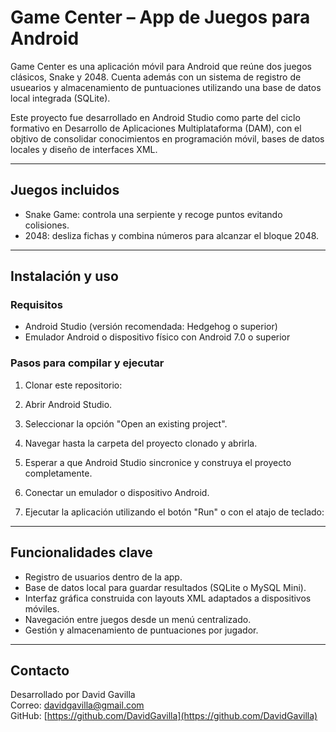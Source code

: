 # Game Center – App de Juegos para Android

Game Center es una aplicación móvil para Android que reúne dos juegos clásicos, Snake y 2048. Cuenta además con un sistema de registro de usuearios y almacenamiento de puntuaciones utilizando una base de datos local integrada (SQLite).

Este proyecto fue desarrollado en Android Studio como parte del ciclo formativo en Desarrollo de Aplicaciones Multiplataforma (DAM), con el objtivo de consolidar conocimientos en programación móvil, bases de datos locales y diseño de interfaces XML.

---

## Juegos incluidos

- Snake Game: controla una serpiente y recoge puntos evitando colisiones.
- 2048: desliza fichas y combina números para alcanzar el bloque 2048.

---

## Instalación y uso

### Requisitos

- Android Studio (versión recomendada: Hedgehog o superior)
- Emulador Android o dispositivo físico con Android 7.0 o superior

### Pasos para compilar y ejecutar

1. Clonar este repositorio:

2. Abrir Android Studio.

3. Seleccionar la opción "Open an existing project".

4. Navegar hasta la carpeta del proyecto clonado y abrirla.

5. Esperar a que Android Studio sincronice y construya el proyecto completamente.

6. Conectar un emulador o dispositivo Android.

7. Ejecutar la aplicación utilizando el botón "Run" o con el atajo de teclado:


---

## Funcionalidades clave

- Registro de usuarios dentro de la app.
- Base de datos local para guardar resultados (SQLite o MySQL Mini).
- Interfaz gráfica construida con layouts XML adaptados a dispositivos móviles.
- Navegación entre juegos desde un menú centralizado.
- Gestión y almacenamiento de puntuaciones por jugador.

---

## Contacto

Desarrollado por David Gavilla  
Correo: davidgavilla@gmail.com  
GitHub: [https://github.com/DavidGavilla](https://github.com/DavidGavilla)
